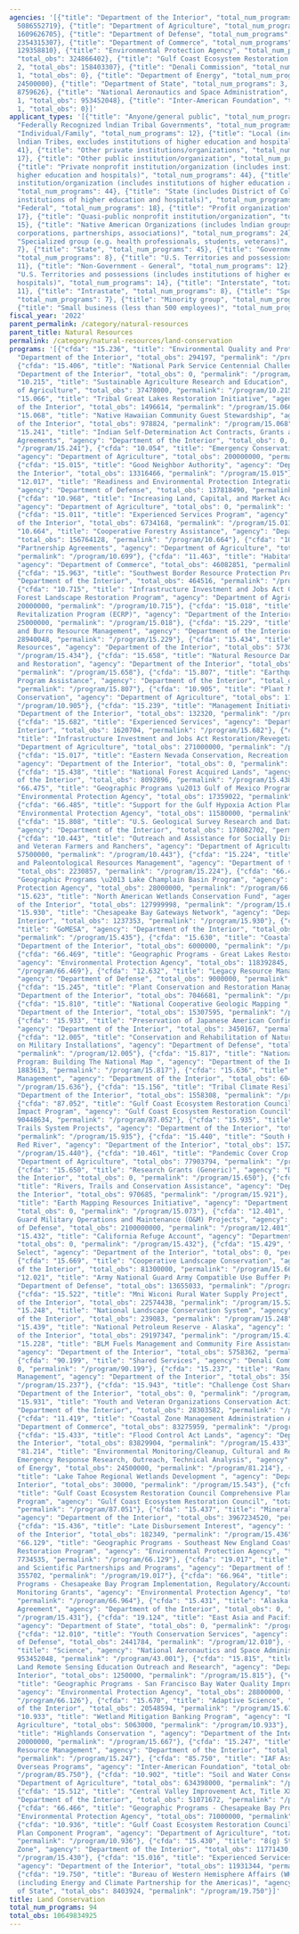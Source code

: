 ```yaml
---
agencies: '[{"title": "Department of the Interior", "total_num_programs": 56, "total_obs":
  5086552719}, {"title": "Department of Agriculture", "total_num_programs": 13, "total_obs":
  1609626705}, {"title": "Department of Defense", "total_num_programs": 6, "total_obs":
  2354315307}, {"title": "Department of Commerce", "total_num_programs": 2, "total_obs":
  129358810}, {"title": "Environmental Protection Agency", "total_num_programs": 8,
  "total_obs": 324866402}, {"title": "Gulf Coast Ecosystem Restoration Council", "total_num_programs":
  2, "total_obs": 158403307}, {"title": "Denali Commission", "total_num_programs":
  1, "total_obs": 0}, {"title": "Department of Energy", "total_num_programs": 1, "total_obs":
  24500000}, {"title": "Department of State", "total_num_programs": 3, "total_obs":
  8759626}, {"title": "National Aeronautics and Space Administration", "total_num_programs":
  1, "total_obs": 953452048}, {"title": "Inter-American Foundation", "total_num_programs":
  1, "total_obs": 0}]'
applicant_types: '[{"title": "Anyone/general public", "total_num_programs": 9}, {"title":
  "Federally Recognized lndian Tribal Governments", "total_num_programs": 37}, {"title":
  "Individual/Family", "total_num_programs": 12}, {"title": "Local (includes State-designated
  lndian Tribes, excludes institutions of higher education and hospitals", "total_num_programs":
  41}, {"title": "Other private institutions/organizations", "total_num_programs":
  17}, {"title": "Other public institution/organization", "total_num_programs": 28},
  {"title": "Private nonprofit institution/organization (includes institutions of
  higher education and hospitals)", "total_num_programs": 44}, {"title": "Public nonprofit
  institution/organization (includes institutions of higher education and hospitals)",
  "total_num_programs": 44}, {"title": "State (includes District of Columbia, public
  institutions of higher education and hospitals)", "total_num_programs": 40}, {"title":
  "Federal", "total_num_programs": 18}, {"title": "Profit organization", "total_num_programs":
  17}, {"title": "Quasi-public nonprofit institution/organization", "total_num_programs":
  15}, {"title": "Native American Organizations (includes lndian groups, cooperatives,
  corporations, partnerships, associations)", "total_num_programs": 24}, {"title":
  "Specialized group (e.g. health professionals, students, veterans)", "total_num_programs":
  7}, {"title": "State", "total_num_programs": 45}, {"title": "Government - General",
  "total_num_programs": 8}, {"title": "U.S. Territories and possessions", "total_num_programs":
  11}, {"title": "Non-Government - General", "total_num_programs": 12}, {"title":
  "U.S. Territories and possessions (includes institutions of higher education and
  hospitals)", "total_num_programs": 14}, {"title": "Interstate", "total_num_programs":
  11}, {"title": "Intrastate", "total_num_programs": 8}, {"title": "Sponsored organization",
  "total_num_programs": 7}, {"title": "Minority group", "total_num_programs": 3},
  {"title": "Small business (less than 500 employees)", "total_num_programs": 5}]'
fiscal_year: '2022'
parent_permalink: /category/natural-resources
parent_title: Natural Resources
permalink: /category/natural-resources/land-conservation
programs: '[{"cfda": "15.236", "title": "Environmental Quality and Protection", "agency":
  "Department of the Interior", "total_obs": 294197, "permalink": "/program/15.236"},
  {"cfda": "15.406", "title": "National Park Service Centennial Challenge", "agency":
  "Department of the Interior", "total_obs": 0, "permalink": "/program/15.406"}, {"cfda":
  "10.215", "title": "Sustainable Agriculture Research and Education", "agency": "Department
  of Agriculture", "total_obs": 37478000, "permalink": "/program/10.215"}, {"cfda":
  "15.066", "title": "Tribal Great Lakes Restoration Initiative", "agency": "Department
  of the Interior", "total_obs": 1496614, "permalink": "/program/15.066"}, {"cfda":
  "15.068", "title": "Native Hawaiian Community Guest Stewardship", "agency": "Department
  of the Interior", "total_obs": 978824, "permalink": "/program/15.068"}, {"cfda":
  "15.241", "title": "Indian Self-Determination Act Contracts, Grants and Cooperative
  Agreements", "agency": "Department of the Interior", "total_obs": 0, "permalink":
  "/program/15.241"}, {"cfda": "10.054", "title": "Emergency Conservation Program",
  "agency": "Department of Agriculture", "total_obs": 200000000, "permalink": "/program/10.054"},
  {"cfda": "15.015", "title": "Good Neighbor Authority", "agency": "Department of
  the Interior", "total_obs": 13316466, "permalink": "/program/15.015"}, {"cfda":
  "12.017", "title": "Readiness and Environmental Protection Integration (REPI) Program",
  "agency": "Department of Defense", "total_obs": 137818490, "permalink": "/program/12.017"},
  {"cfda": "10.968", "title": "Increasing Land, Capital, and Market Access Program",
  "agency": "Department of Agriculture", "total_obs": 0, "permalink": "/program/10.968"},
  {"cfda": "15.011", "title": "Experienced Services Program", "agency": "Department
  of the Interior", "total_obs": 6734168, "permalink": "/program/15.011"}, {"cfda":
  "10.664", "title": "Cooperative Forestry Assistance", "agency": "Department of Agriculture",
  "total_obs": 156764128, "permalink": "/program/10.664"}, {"cfda": "10.699", "title":
  "Partnership Agreements", "agency": "Department of Agriculture", "total_obs": 133753783,
  "permalink": "/program/10.699"}, {"cfda": "11.463", "title": "Habitat Conservation",
  "agency": "Department of Commerce", "total_obs": 46082851, "permalink": "/program/11.463"},
  {"cfda": "15.963", "title": "Southwest Border Resource Protection Program", "agency":
  "Department of the Interior", "total_obs": 464516, "permalink": "/program/15.963"},
  {"cfda": "10.715", "title": "Infrastructure Investment and Jobs Act Collaborative
  Forest Landscape Restoration Program", "agency": "Department of Agriculture", "total_obs":
  20000000, "permalink": "/program/10.715"}, {"cfda": "15.018", "title": "Energy Community
  Revitalization Program (ECRP)", "agency": "Department of the Interior", "total_obs":
  25000000, "permalink": "/program/15.018"}, {"cfda": "15.229", "title": "Wild Horse
  and Burro Resource Management", "agency": "Department of the Interior", "total_obs":
  28940048, "permalink": "/program/15.229"}, {"cfda": "15.434", "title": "Geothermal
  Resources", "agency": "Department of the Interior", "total_obs": 5730601, "permalink":
  "/program/15.434"}, {"cfda": "15.658", "title": "Natural Resource Damage Assessment
  and Restoration", "agency": "Department of the Interior", "total_obs": 6623046,
  "permalink": "/program/15.658"}, {"cfda": "15.807", "title": "Earthquake Hazards
  Program Assistance", "agency": "Department of the Interior", "total_obs": 28500000,
  "permalink": "/program/15.807"}, {"cfda": "10.905", "title": "Plant Materials for
  Conservation", "agency": "Department of Agriculture", "total_obs": 11681000, "permalink":
  "/program/10.905"}, {"cfda": "15.239", "title": "Management Initiatives", "agency":
  "Department of the Interior", "total_obs": 132320, "permalink": "/program/15.239"},
  {"cfda": "15.682", "title": "Experienced Services", "agency": "Department of the
  Interior", "total_obs": 1620704, "permalink": "/program/15.682"}, {"cfda": "10.717",
  "title": "Infrastructure Investment and Jobs Act Restoration/Revegetation", "agency":
  "Department of Agriculture", "total_obs": 271000000, "permalink": "/program/10.717"},
  {"cfda": "15.017", "title": "Eastern Nevada Conservation, Recreation and Development",
  "agency": "Department of the Interior", "total_obs": 0, "permalink": "/program/15.017"},
  {"cfda": "15.438", "title": "National Forest Acquired Lands", "agency": "Department
  of the Interior", "total_obs": 8092896, "permalink": "/program/15.438"}, {"cfda":
  "66.475", "title": "Geographic Programs \u2013 Gulf of Mexico Program", "agency":
  "Environmental Protection Agency", "total_obs": 17359022, "permalink": "/program/66.475"},
  {"cfda": "66.485", "title": "Support for the Gulf Hypoxia Action Plan", "agency":
  "Environmental Protection Agency", "total_obs": 11580000, "permalink": "/program/66.485"},
  {"cfda": "15.808", "title": "U.S. Geological Survey Research and Data Collection",
  "agency": "Department of the Interior", "total_obs": 178082702, "permalink": "/program/15.808"},
  {"cfda": "10.443", "title": "Outreach and Assistance for Socially Disadvantaged
  and Veteran Farmers and Ranchers", "agency": "Department of Agriculture", "total_obs":
  57500000, "permalink": "/program/10.443"}, {"cfda": "15.224", "title": "Cultural
  and Paleontological Resources Management", "agency": "Department of the Interior",
  "total_obs": 2230857, "permalink": "/program/15.224"}, {"cfda": "66.481", "title":
  "Geographic Programs \u2013 Lake Champlain Basin Program", "agency": "Environmental
  Protection Agency", "total_obs": 28000000, "permalink": "/program/66.481"}, {"cfda":
  "15.623", "title": "North American Wetlands Conservation Fund", "agency": "Department
  of the Interior", "total_obs": 127999998, "permalink": "/program/15.623"}, {"cfda":
  "15.930", "title": "Chesapeake Bay Gateways Network", "agency": "Department of the
  Interior", "total_obs": 1237353, "permalink": "/program/15.930"}, {"cfda": "15.435",
  "title": "GoMESA", "agency": "Department of the Interior", "total_obs": 252263256,
  "permalink": "/program/15.435"}, {"cfda": "15.630", "title": "Coastal", "agency":
  "Department of the Interior", "total_obs": 6000000, "permalink": "/program/15.630"},
  {"cfda": "66.469", "title": "Geographic Programs - Great Lakes Restoration Initiative",
  "agency": "Environmental Protection Agency", "total_obs": 118392845, "permalink":
  "/program/66.469"}, {"cfda": "12.632", "title": "Legacy Resource Management Program",
  "agency": "Department of Defense", "total_obs": 9000000, "permalink": "/program/12.632"},
  {"cfda": "15.245", "title": "Plant Conservation and Restoration Management", "agency":
  "Department of the Interior", "total_obs": 7046681, "permalink": "/program/15.245"},
  {"cfda": "15.810", "title": "National Cooperative Geologic Mapping ", "agency":
  "Department of the Interior", "total_obs": 15307595, "permalink": "/program/15.810"},
  {"cfda": "15.933", "title": "Preservation of Japanese American Confinement Sites",
  "agency": "Department of the Interior", "total_obs": 3450167, "permalink": "/program/15.933"},
  {"cfda": "12.005", "title": "Conservation and Rehabilitation of Natural Resources
  on Military Installations", "agency": "Department of Defense", "total_obs": 91400000,
  "permalink": "/program/12.005"}, {"cfda": "15.817", "title": "National Geospatial
  Program: Building The National Map ", "agency": "Department of the Interior", "total_obs":
  1883613, "permalink": "/program/15.817"}, {"cfda": "15.636", "title": "Alaska Subsistence
  Management", "agency": "Department of the Interior", "total_obs": 6040000, "permalink":
  "/program/15.636"}, {"cfda": "15.156", "title": "Tribal Climate Resilience ", "agency":
  "Department of the Interior", "total_obs": 1558308, "permalink": "/program/15.156"},
  {"cfda": "87.052", "title": "Gulf Coast Ecosystem Restoration Council Oil Spill
  Impact Program", "agency": "Gulf Coast Ecosystem Restoration Council", "total_obs":
  90448634, "permalink": "/program/87.052"}, {"cfda": "15.935", "title": "National
  Trails System Projects", "agency": "Department of the Interior", "total_obs": 6033878,
  "permalink": "/program/15.935"}, {"cfda": "15.440", "title": "South Half of the
  Red River", "agency": "Department of the Interior", "total_obs": 15725, "permalink":
  "/program/15.440"}, {"cfda": "10.461", "title": "Pandemic Cover Crop Program", "agency":
  "Department of Agriculture", "total_obs": 77903794, "permalink": "/program/10.461"},
  {"cfda": "15.650", "title": "Research Grants (Generic)", "agency": "Department of
  the Interior", "total_obs": 0, "permalink": "/program/15.650"}, {"cfda": "15.921",
  "title": "Rivers, Trails and Conservation Assistance", "agency": "Department of
  the Interior", "total_obs": 970685, "permalink": "/program/15.921"}, {"cfda": "15.073",
  "title": "Earth Mapping Resources Initiative", "agency": "Department of the Interior",
  "total_obs": 0, "permalink": "/program/15.073"}, {"cfda": "12.401", "title": "National
  Guard Military Operations and Maintenance (O&M) Projects", "agency": "Department
  of Defense", "total_obs": 2100000000, "permalink": "/program/12.401"}, {"cfda":
  "15.432", "title": "California Refuge Account", "agency": "Department of the Interior",
  "total_obs": 0, "permalink": "/program/15.432"}, {"cfda": "15.429", "title": "State
  Select", "agency": "Department of the Interior", "total_obs": 0, "permalink": "/program/15.429"},
  {"cfda": "15.669", "title": "Cooperative Landscape Conservation", "agency": "Department
  of the Interior", "total_obs": 81300000, "permalink": "/program/15.669"}, {"cfda":
  "12.021", "title": "Army National Guard Army Compatible Use Buffer Program", "agency":
  "Department of Defense", "total_obs": 13655033, "permalink": "/program/12.021"},
  {"cfda": "15.522", "title": "Mni Wiconi Rural Water Supply Project", "agency": "Department
  of the Interior", "total_obs": 22574438, "permalink": "/program/15.522"}, {"cfda":
  "15.248", "title": "National Landscape Conservation System", "agency": "Department
  of the Interior", "total_obs": 239083, "permalink": "/program/15.248"}, {"cfda":
  "15.439", "title": "National Petroleum Reserve - Alaska", "agency": "Department
  of the Interior", "total_obs": 29197347, "permalink": "/program/15.439"}, {"cfda":
  "15.228", "title": "BLM Fuels Management and Community Fire Assistance Program Activities",
  "agency": "Department of the Interior", "total_obs": 5758362, "permalink": "/program/15.228"},
  {"cfda": "90.199", "title": "Shared Services", "agency": "Denali Commission", "total_obs":
  0, "permalink": "/program/90.199"}, {"cfda": "15.237", "title": "Rangeland Resource
  Management", "agency": "Department of the Interior", "total_obs": 3502100, "permalink":
  "/program/15.237"}, {"cfda": "15.943", "title": "Challenge Cost Share", "agency":
  "Department of the Interior", "total_obs": 0, "permalink": "/program/15.943"}, {"cfda":
  "15.931", "title": "Youth and Veteran Organizations Conservation Activities", "agency":
  "Department of the Interior", "total_obs": 28303582, "permalink": "/program/15.931"},
  {"cfda": "11.419", "title": "Coastal Zone Management Administration Awards", "agency":
  "Department of Commerce", "total_obs": 83275959, "permalink": "/program/11.419"},
  {"cfda": "15.433", "title": "Flood Control Act Lands", "agency": "Department of
  the Interior", "total_obs": 83829904, "permalink": "/program/15.433"}, {"cfda":
  "81.214", "title": "Environmental Monitoring/Cleanup, Cultural and Resource Mgmt.,
  Emergency Response Research, Outreach, Technical Analysis", "agency": "Department
  of Energy", "total_obs": 24500000, "permalink": "/program/81.214"}, {"cfda": "15.543",
  "title": "Lake Tahoe Regional Wetlands Development ", "agency": "Department of the
  Interior", "total_obs": 30000, "permalink": "/program/15.543"}, {"cfda": "87.051",
  "title": "Gulf Coast Ecosystem Restoration Council Comprehensive Plan Component
  Program", "agency": "Gulf Coast Ecosystem Restoration Council", "total_obs": 67954673,
  "permalink": "/program/87.051"}, {"cfda": "15.437", "title": "Minerals Leasing Act",
  "agency": "Department of the Interior", "total_obs": 3967234520, "permalink": "/program/15.437"},
  {"cfda": "15.436", "title": "Late Disbursement Interest", "agency": "Department
  of the Interior", "total_obs": 182349, "permalink": "/program/15.436"}, {"cfda":
  "66.129", "title": "Geographic Programs - Southeast New England Coastal Watershed
  Restoration Program", "agency": "Environmental Protection Agency", "total_obs":
  7734535, "permalink": "/program/66.129"}, {"cfda": "19.017", "title": "Environmental
  and Scientific Partnerships and Programs", "agency": "Department of State", "total_obs":
  355702, "permalink": "/program/19.017"}, {"cfda": "66.964", "title": "Geographic
  Programs - Chesapeake Bay Program Implementation, Regulatory/Accountability and
  Monitoring Grants", "agency": "Environmental Protection Agency", "total_obs": 42000000,
  "permalink": "/program/66.964"}, {"cfda": "15.431", "title": "Alaska Settlement
  Agreement", "agency": "Department of the Interior", "total_obs": 0, "permalink":
  "/program/15.431"}, {"cfda": "19.124", "title": "East Asia and Pacific Grants Program",
  "agency": "Department of State", "total_obs": 0, "permalink": "/program/19.124"},
  {"cfda": "12.010", "title": "Youth Conservation Services", "agency": "Department
  of Defense", "total_obs": 2441784, "permalink": "/program/12.010"}, {"cfda": "43.001",
  "title": "Science", "agency": "National Aeronautics and Space Administration", "total_obs":
  953452048, "permalink": "/program/43.001"}, {"cfda": "15.815", "title": "National
  Land Remote Sensing Education Outreach and Research", "agency": "Department of the
  Interior", "total_obs": 1250000, "permalink": "/program/15.815"}, {"cfda": "66.126",
  "title": "Geographic Programs - San Francisco Bay Water Quality Improvement Fund",
  "agency": "Environmental Protection Agency", "total_obs": 28800000, "permalink":
  "/program/66.126"}, {"cfda": "15.670", "title": "Adaptive Science", "agency": "Department
  of the Interior", "total_obs": 20548594, "permalink": "/program/15.670"}, {"cfda":
  "10.933", "title": "Wetland Mitigation Banking Program", "agency": "Department of
  Agriculture", "total_obs": 5063000, "permalink": "/program/10.933"}, {"cfda": "15.667",
  "title": "Highlands Conservation ", "agency": "Department of the Interior", "total_obs":
  20000000, "permalink": "/program/15.667"}, {"cfda": "15.247", "title": "Wildlife
  Resource Management", "agency": "Department of the Interior", "total_obs": 9782775,
  "permalink": "/program/15.247"}, {"cfda": "85.750", "title": "IAF Assistance for
  Overseas Programs", "agency": "Inter-American Foundation", "total_obs": 0, "permalink":
  "/program/85.750"}, {"cfda": "10.902", "title": "Soil and Water Conservation", "agency":
  "Department of Agriculture", "total_obs": 634398000, "permalink": "/program/10.902"},
  {"cfda": "15.512", "title": "Central Valley Improvement Act, Title XXXIV", "agency":
  "Department of the Interior", "total_obs": 51071672, "permalink": "/program/15.512"},
  {"cfda": "66.466", "title": "Geographic Programs - Chesapeake Bay Program", "agency":
  "Environmental Protection Agency", "total_obs": 71000000, "permalink": "/program/66.466"},
  {"cfda": "10.936", "title": "Gulf Coast Ecosystem Restoration Council Comprehensive
  Plan Component Program", "agency": "Department of Agriculture", "total_obs": 4085000,
  "permalink": "/program/10.936"}, {"cfda": "15.430", "title": "8(g) State Coastal
  Zone", "agency": "Department of the Interior", "total_obs": 11771430, "permalink":
  "/program/15.430"}, {"cfda": "15.016", "title": "Experienced Services Program",
  "agency": "Department of the Interior", "total_obs": 11931344, "permalink": "/program/15.016"},
  {"cfda": "19.750", "title": "Bureau of Western Hemisphere Affairs (WHA) Grant Programs
  (including Energy and Climate Partnership for the Americas)", "agency": "Department
  of State", "total_obs": 8403924, "permalink": "/program/19.750"}]'
title: Land Conservation
total_num_programs: 94
total_obs: 10649834925
---
```

